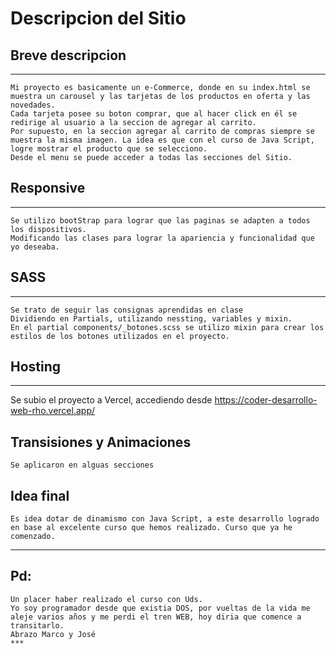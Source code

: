 # Descripcion del Sitio

## Breve descripcion
***
    Mi proyecto es basicamente un e-Commerce, donde en su index.html se muestra un carousel y las tarjetas de los productos en oferta y las novedades.
    Cada tarjeta posee su boton comprar, que al hacer click en él se redirige al usuario a la seccion de agregar al carrito. 
    Por supuesto, en la seccion agregar al carrito de compras siempre se muestra la misma imagen. La idea es que con el curso de Java Script, logre mostrar el producto que se selecciono.
    Desde el menu se puede acceder a todas las secciones del Sitio.

## Responsive
***
    Se utilizo bootStrap para lograr que las paginas se adapten a todos los dispositivos.
    Modificando las clases para lograr la apariencia y funcionalidad que yo deseaba.

## SASS
***
    Se trato de seguir las consignas aprendidas en clase
    Dividiendo en Partials, utilizando nessting, variables y mixin.
    En el partial components/_botones.scss se utilizo mixin para crear los estilos de los botones utilizados en el proyecto.

## Hosting
***
 Se subio el proyecto a Vercel, accediendo desde https://coder-desarrollo-web-rho.vercel.app/

## Transisiones y Animaciones
    Se aplicaron en alguas secciones

## Idea final
    Es idea dotar de dinamismo con Java Script, a este desarrollo logrado en base al excelente curso que hemos realizado. Curso que ya he comenzado.
***

## Pd:
    Un placer haber realizado el curso con Uds.
    Yo soy programador desde que existia DOS, por vueltas de la vida me aleje varios años y me perdi el tren WEB, hoy diria que comence a transitarlo.
    Abrazo Marco y José
    ***


